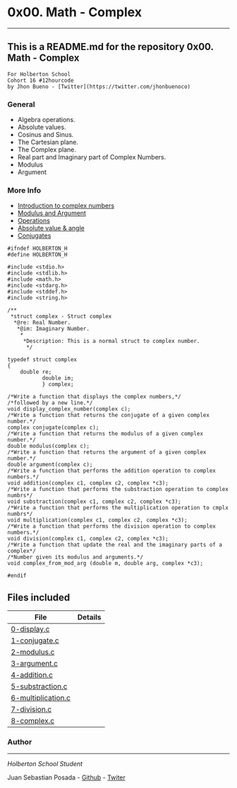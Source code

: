 # 0x00. Math - Complex
***
## This is a README.md for the repository 0x00. Math - Complex
```
For Holberton School
Cohort 16 #12hourcode
by Jhon Bueno - [Twitter](https://twitter.com/jhonbuenoco)

```
### General
* Algebra operations.
* Absolute values.
* Cosinus and Sinus.
* The Cartesian plane.
* The Complex plane.
* Real part and Imaginary part of Complex Numbers.
* Modulus
* Argument

### More Info

* [Introduction to complex numbers](https://www.youtube.com/watch?v=SP-YJe7Vldo)
* [Modulus and Argument](https://www.youtube.com/watch?v=g5_ojBMubA)
* [Operations](https://math.mit.edu/~stoopn/18.031/complexnumbers.pdf)
* [Absolute value & angle](https://www.khanacademy.org/math/precalculus/x9e81a4f98389efdf:complex/x9e81a4f98389efdf:complex-abs-angle/v/basic-complex-analysis)
* [Conjugates](https://www.khanacademy.org/math/precalculus/x9e81a4f98389efdf:complex/x9e81a4f98389efdf:complex-div/v/complex-conjugates=)

```
#ifndef HOLBERTON_H
#define HOLBERTON_H

#include <stdio.h>
#include <stdlib.h>
#include <math.h>
#include <stdarg.h>
#include <stddef.h>
#include <string.h>

/**
 *struct complex - Struct complex
  *@re: Real Number.
   *@im: Imaginary Number.
    *
     *Description: This is a normal struct to complex number.
      */

typedef struct complex
{
	double re;
	       double im;
	       } complex;

/*Write a function that displays the complex numbers,*/
/*followed by a new line.*/
void display_complex_number(complex c);
/*Write a function that returns the conjugate of a given complex number.*/
complex conjugate(complex c);
/*Write a function that returns the modulus of a given complex number.*/
double modulus(complex c);
/*Write a function that returns the argument of a given complex number.*/
double argument(complex c);
/*Write a function that performs the addition operation to complex numbers.*/
void addition(complex c1, complex c2, complex *c3);
/*Write a function that performs the substraction operation to complex numbrs*/
void substraction(complex c1, complex c2, complex *c3);
/*Write a function that performs the multiplication operation to cmplx numbrs*/
void multiplication(complex c1, complex c2, complex *c3);
/*Write a function that performs the division operation to complex numbers.*/
void division(complex c1, complex c2, complex *c3);
/*Write a function that update the real and the imaginary parts of a complex*/
/*Number given its modulus and arguments.*/
void complex_from_mod_arg (double m, double arg, complex *c3);

#endif

```

## Files included

| File                 | Details                                    |
|--------------------- | ------------------------------------------ |
| [0-display.c](./a) |	       |
| [1-conjugate.c](./b) |	       |
| [2-modulus.c](./c) |	       |
| [3-argument.c](./)  |	       |
| [4-addition.c](./)  |	       |
| [5-substraction.c]()|	       |
| [6-multiplication.c]()|      |
| [7-division.c]()|	       |
| [8-complex.c]()|	       |

### Author
***
*Holberton School Student*

Juan Sebastian Posada  - [Github](https://github.com/Juansepo13) - [Twiter](https://twitter.com/@JuanSeb35904130)